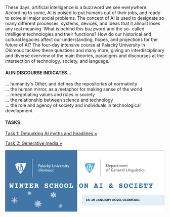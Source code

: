 

These days, artificial intelligence is a buzzword we see everywhere. According to some, AI is poised to put humans out of their jobs, and ready to solve all major social problems. The concept of AI is used to designate so many different processes, systems, devices, and ideas that it almost loses any real meaning. What is behind this buzzword and the so- called intelligent technologies and their functions? How do our historical and cultural legacies affect our understanding, hopes, and projections for the future of AI? The four-day intensive course at Palacký University in Olomouc tackles these questions and many more, giving an interdisciplinary and diverse overview of the main theories, paradigms and discourses at the intersection of technology, society, and language.

#### AI IN DISCOURSE INDICATES...
... humanity's Other, and defines the repositories of normativity<br/>
... the human mirror, as a metaphor for making sense of the world<br/>
... renegotiating values and rules in society<br/>
... the relationship between science and technology<br/>
... the role and agency of society and individuals in technological development<br/>

#### TASKS
[Task 1: Debunking AI myths and headlines »](task-debunking-myths)

[Task 2: Generative media »](task2)


![Winter school Olomouc](/assets/img/2023-ws-ai-olomouc.png)